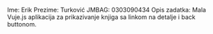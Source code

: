 Ime: Erik Prezime: Turković JMBAG: 0303090434 Opis zadatka: Mala Vuje.js aplikacija za prikazivanje knjiga sa linkom na detalje i back buttonom.